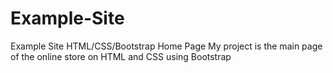 # Example-Site
Example Site HTML/CSS/Bootstrap Home Page
My project is the main page of the online store on HTML and CSS using Bootstrap 
